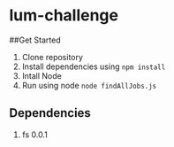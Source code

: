 # lum-challenge
##Get Started
1. Clone repository
2. Install dependencies using `npm install`
3. Intall Node
4. Run using node `node findAllJobs.js`
## Dependencies
1. fs 0.0.1
